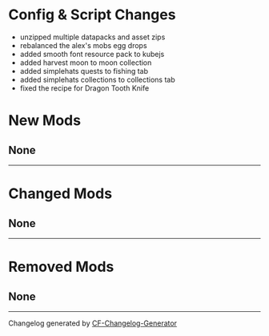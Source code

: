 # **Config & Script Changes**

- unzipped multiple datapacks and asset zips
- rebalanced the alex's mobs egg drops
- added smooth font resource pack to kubejs
- added harvest moon to moon collection
- added simplehats quests to fishing tab
- added simplehats collections to collections tab
- fixed the recipe for Dragon Tooth Knife

# **New Mods**
## None


_________________
# **Changed Mods**
## None


_________________
# **Removed Mods**

## None


_________________

Changelog generated by [CF-Changelog-Generator](https://github.com/Charismara/CF-Changelog-Generator)
